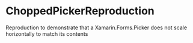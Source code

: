 # ChoppedPickerReproduction
Reproduction to demonstrate that a Xamarin.Forms.Picker does not scale horizontally to match its contents
